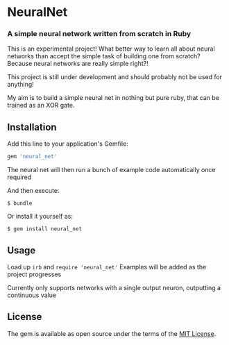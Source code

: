 # NeuralNet
### A simple neural network written from scratch in Ruby

This is an experimental project! What better way to learn all about neural networks than accept the simple task of building one from scratch? Because neural networks are really simple right?!

This project is still under development and should probably not be used for anything!

My aim is to build a simple neural net in nothing but pure ruby, that can be trained as an XOR gate.

## Installation

Add this line to your application's Gemfile:

```ruby
gem 'neural_net'
```

The neural net will then run a bunch of example code automatically once required

And then execute:

    $ bundle

Or install it yourself as:

    $ gem install neural_net

## Usage

Load up `irb` and `require 'neural_net'`
Examples will be added as the project progresses

Currently only supports networks with a single output neuron, outputting a continuous value


## License

The gem is available as open source under the terms of the [MIT License](http://opensource.org/licenses/MIT).

